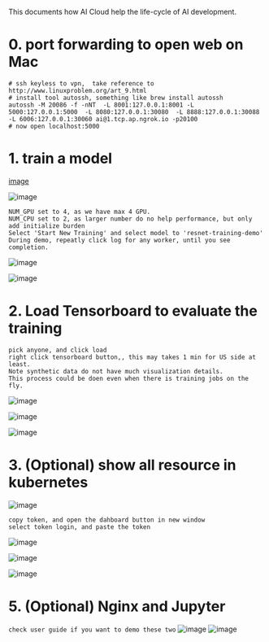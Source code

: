 This documents how AI Cloud help the life-cycle of AI development.

# 0. port forwarding to open web on Mac
```
# ssh keyless to vpn,  take reference to http://www.linuxproblem.org/art_9.html
# install tool autossh, something like brew install autossh
autossh -M 20086 -f -nNT  -L 8001:127.0.0.1:8001 -L 5000:127.0.0.1:5000  -L 8080:127.0.0.1:30080  -L 8888:127.0.0.1:30088 -L 6006:127.0.0.1:30060 ai@1.tcp.ap.ngrok.io -p20100
# now open localhost:5000
``` 

# 1. train a model 

[image](images/home_train.png)

![image](images/trains_train.png)

```
NUM_GPU set to 4, as we have max 4 GPU.
NUM_CPU set to 2, as larger number do no help performance, but only add initialize burden
Select 'Start New Training' and select model to 'resnet-training-demo'
During demo, repeatly click log for any worker, until you see completion.
```
![image](images/train_new.png)

![image](images/train_train.png)

# 2. Load Tensorboard to evaluate the training
```
pick anyone, and click load
right click tensorboard button,, this may takes 1 min for US side at least.
Note synthetic data do not have much visualization details.
This process could be doen even when there is training jobs on the fly.
```
![image](images/home_tensorboard.png)

![image](images/tensorboard_load.png)

![image](images/tensorboard_open.png)


# 3. (Optional) show all resource in kubernetes
![image](images/home_kube.png)
```
copy token, and open the dahboard button in new window
select token login, and paste the token
```
![image](images/kube_kube.png)

![image](images/kube_login.png)

![image](images/kubeboard.png)

# 5. (Optional) Nginx and Jupyter
`check user guide if you want to demo these two`
![image](images/home_nginx.png)
![image](images/home_jupyter.png)
